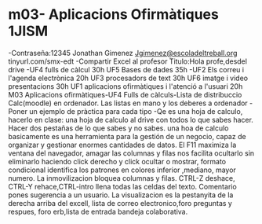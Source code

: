 # m03- Aplicacions Ofirmàtiques 1JISM
-Contraseña:12345
Jonathan Gimenez
Jgimenez@escoladeltreball.org
tinyurl.com/smx-edt
-Compartir Excel al profesor Titulo:Hola profe,desdel drive
-UF4 fulls de càlcul 30h
UF5 Bases de dades 35h
-UF2 Els correu i l'agenda electrònica 20h
UF3 procesadors de text 30h
UF6 imatge i video presentacions 30h
UF1 aplicacions ofirmàtiques i l'atenció a l'usuari 20h
M03 Aplicacions ofirmàtiques-UF4 Fulls de càlculs-Lista de distribuccio Calc(moodle) en ordenador. Las listas en mano y los deberes a ordenador
-Poner un ejemplo de pràctica para cada tipo
-Qe es una hoja de calculo, hacerlo en clase: una hoja de calculo al drive con todos lo que sabes hacer.
Hacer dos pestañas de lo que sabes y no sabes.
una hoa de calculo basicamente es una herramienta para la gestión de un negocio, capaz de organizar y gestionar enormes cantidades de datos.
El F11 maximiza la ventana del navegador, amagar las columnas y filas nos facilita ocultarlo sin eliminarlo haciendo click derecho y click ocultar o mostrar, formato condicional identifica los patrones en colores inferior ,mediano, mayor numero. La inmovilizacion bloquea columnas y filas. CTRL-Z deshace, CTRL-Y rehace,CTRL-intro llena todas las celdas del texto. Comentario pones sugerencia a un usuario. La visualizacion es la pestanyita de la derecha arriba del excell, lista de correo electronico,foro preguntas y respues, foro erb,lista de entrada bandeja colaborativa.
